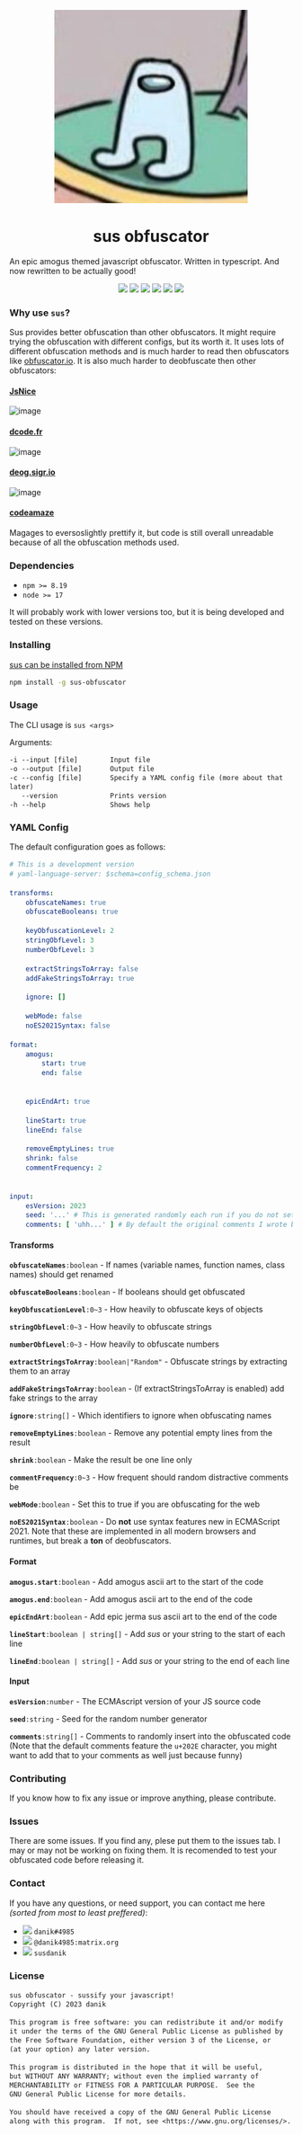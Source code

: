<!--
![amogus](https://pbs.twimg.com/profile_images/1360028157177397249/a0ypQ9W7_400x400.jpg)
-->

<p align="center">
    <img src="icon.jpg" alt="haha funny amogus">
    <h1 style="text-align:center;" align="center">sus obfuscator</h1>
</p>

An epic amogus themed javascript obfuscator. Written in typescript. And now rewritten to be actually good!

<p align="center">
	<a href="https://github.com/danik4985/sus"><img src="https://img.shields.io/npm/v/sus-obfuscator?label=version"></a>
	<a href="https://github.com/danik4985/sus/blob/main/COPYING"><img src="https://img.shields.io/npm/l/sus-obfuscator?color=green"></a>
	<a href="https://github.com/danik4985/sus/issues"><img src="https://img.shields.io/github/issues/danik4985/sus?color=orange"></a>
	<a href="https://www.npmjs.com/package/sus-obfuscator"><img src="https://img.shields.io/npm/dt/sus-obfuscator?color=lightgray"></a>
	<a href="https://github.com/danik4985/sus/stargazers"><img src="https://img.shields.io/github/stars/danik4985/sus?color=pink"></a>
	<a href="https://amogus.eu/"><img src="https://img.shields.io/badge/amogus-sus-purple"></a>
</p>

### Why use `sus`?

Sus provides better obfuscation than other obfuscators. It might require trying the obfuscation with different configs, but its worth it. It uses lots of different obfuscation methods and is much harder to read then obfuscators like [obfuscator.io](https://obfuscator.io). It is also much harder to deobfuscate then other obfuscators:

#### [JsNice](http://jsnice.org)

![image](https://media.discordapp.net/attachments/828296508746366986/830495757802274886/Snimek_z_2021-04-10_19-33-18.png?width=580&height=425)

#### [dcode.fr](https://www.dcode.fr/javascript-unobfuscator)

![image](https://media.discordapp.net/attachments/828296508746366986/830496040448819230/Snimek_z_2021-04-10_19-34-28.png?width=312&height=116)

#### [deog.sigr.io](https://deo.sigr.io/)

![image](https://media.discordapp.net/attachments/828296508746366986/830496502380101723/Snimek_z_2021-04-10_19-36-26.png?width=1024&height=68)

#### [codeamaze](https://codeamaze.com/code-beautifier/javascript-deobfuscator)

Magages to eversoslightly prettify it, but code is still overall unreadable because of all the obfuscation methods used.

### Dependencies

* `npm >= 8.19`
* `node >= 17`

It will probably work with lower versions too, but it is being developed and tested on these versions.

### Installing

[sus can be installed from NPM](https://www.npmjs.com/package/sus-obfuscator)

```sh
npm install -g sus-obfuscator
```

### Usage

The CLI usage is `sus <args>`

Arguments:

```
-i --input [file]        Input file
-o --output [file]       Output file
-c --config [file]       Specify a YAML config file (more about that later)
   --version             Prints version
-h --help                Shows help
```

### YAML Config

The default configuration goes as follows:

```yml
# This is a development version
# yaml-language-server: $schema=config_schema.json

transforms:
    obfuscateNames: true
    obfuscateBooleans: true

    keyObfuscationLevel: 2
    stringObfLevel: 3
    numberObfLevel: 3

    extractStringsToArray: false
    addFakeStringsToArray: true

    ignore: []

    webMode: false
    noES2021Syntax: false

format:
    amogus:
        start: true
        end: false


    epicEndArt: true

    lineStart: true
    lineEnd: false

    removeEmptyLines: true
    shrink: false
    commentFrequency: 2


input:
    esVersion: 2023
    seed: '...' # This is generated randomly each run if you do not set it manually
    comments: [ 'uhh...' ] # By default the original comments I wrote back in 2020
```

#### Transforms

**`obfuscateNames`**`:boolean` - If names (variable names, function names, class names) should get renamed

**`obfuscateBooleans`**`:boolean` - If booleans should get obfuscated

**`keyObfuscationLevel`**`:0~3` - How heavily to obfuscate keys of objects

**`stringObfLevel`**`:0~3` - How heavily to obfuscate strings

**`numberObfLevel`**`:0~3` - How heavily to obfuscate numbers

**`extractStringsToArray`**`:boolean|"Random"` - Obfuscate strings by extracting them to an array

**`addFakeStringsToArray`**`:boolean` - (If extractStringsToArray is enabled) add fake strings to the array

**`ignore`**`:string[]` - Which identifiers to ignore when obfuscating names

**`removeEmptyLines`**`:boolean` - Remove any potential empty lines from the result

**`shrink`**`:boolean` - Make the result be one line only

**`commentFrequency`**`:0~3` - How frequent should random distractive comments be

**`webMode`**`:boolean` - Set this to true if you are obfuscating for the web

**`noES2021Syntax`**`:boolean` - Do **not** use syntax features new in ECMAScript 2021. Note that these are implemented in all modern browsers and runtimes, but break a **ton** of deobfuscators.

#### Format

**`amogus.start`**`:boolean` - Add amogus ascii art to the start of the code

**`amogus.end`**`:boolean` - Add amogus ascii art to the end of the code

**`epicEndArt`**`:boolean` - Add epic jerma sus ascii art to the end of the code

**`lineStart`**`:boolean | string[]` - Add *sus* or your string to the start of each line

**`lineEnd`**`:boolean | string[]` - Add *sus* or your string to the end of each line

#### Input

**`esVersion`**`:number` - The ECMAscript version of your JS source code

**`seed`**`:string` - Seed for the random number generator

**`comments`**`:string[]` - Comments to randomly insert into the obfuscated code (Note that the default comments feature the `u+202E` character, you might want to add that to your comments as well just because funny)

### Contributing

If you know how to fix any issue or improve anything, please contribute.

### Issues

There are some issues. If you find any, plese put them to the issues tab. I may or may not be working on fixing them. It is recomended to test your obfuscated code before releasing it.

### Contact

If you have any questions, or need support, you can contact me here *(sorted from most to least preffered)*:

<!--
- ![image](https://cdn.discordapp.com/attachments/828296508746366986/830515428731125821/Webp.net-resizeimage.png) `danik#4985`
- ![image](https://encrypted-tbn0.gstatic.com/images?q=tbn:ANd9GcT934Wi_Omrf8QNQnXVh94lKyoRF8Nu576htndDDLwBwlC2tRrUCED_ge5eIUZKgcQQTWc&usqp=CAU) `@danik4985:matrix.org`
-->

- <img src="https://cdn.discordapp.com/emojis/843189087586222091.webp?size=96&quality=lossless" height="25"> `danik#4985`
- <img src="https://encrypted-tbn0.gstatic.com/images?q=tbn:ANd9GcT934Wi_Omrf8QNQnXVh94lKyoRF8Nu576htndDDLwBwlC2tRrUCED_ge5eIUZKgcQQTWc&usqp=CAU" height="25"> `@danik4985:matrix.org`
- <img src="https://upload.wikimedia.org/wikipedia/en/3/35/Geometry_Dash_Logo.PNG" height="25"> `susdanik`

### License

```
sus obfuscator - sussify your javascript!
Copyright (C) 2023 danik

This program is free software: you can redistribute it and/or modify
it under the terms of the GNU General Public License as published by
the Free Software Foundation, either version 3 of the License, or
(at your option) any later version.

This program is distributed in the hope that it will be useful,
but WITHOUT ANY WARRANTY; without even the implied warranty of
MERCHANTABILITY or FITNESS FOR A PARTICULAR PURPOSE.  See the
GNU General Public License for more details.

You should have received a copy of the GNU General Public License
along with this program.  If not, see <https://www.gnu.org/licenses/>.
```